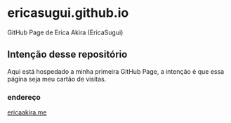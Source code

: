 # ericasugui.github.io
GitHub Page de Erica Akira (EricaSugui)

## Intenção desse repositório
Aqui está hospedado a minha primeira GitHub Page, a intenção é que essa página seja meu cartão de visitas.

### endereço
[ericaakira.me](http://ericaakira.me/)
